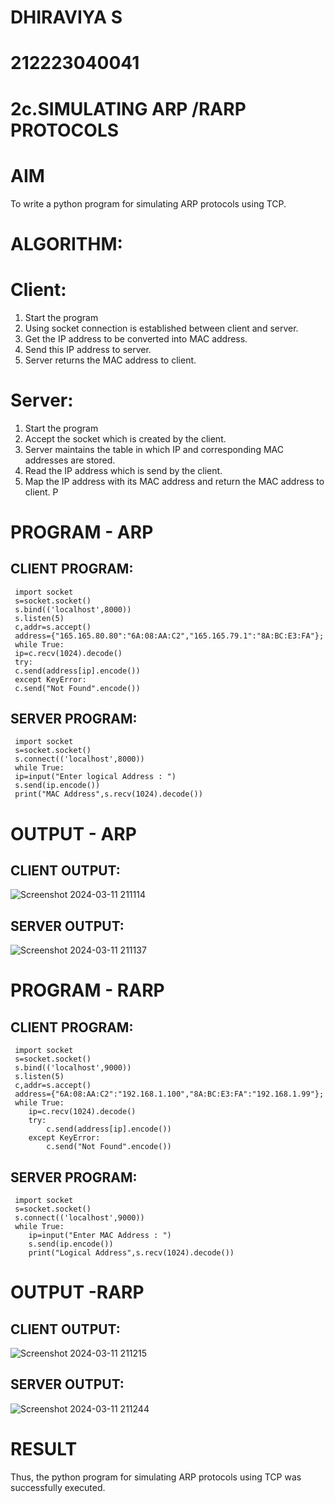 # DHIRAVIYA S
# 212223040041
# 2c.SIMULATING ARP /RARP PROTOCOLS
# AIM
To write a python program for simulating ARP protocols using TCP.
# ALGORITHM:
# Client:
1. Start the program
2. Using socket connection is established between client and server.
3. Get the IP address to be converted into MAC address.
4. Send this IP address to server.
5. Server returns the MAC address to client.
# Server:
1. Start the program
2. Accept the socket which is created by the client.
3. Server maintains the table in which IP and corresponding MAC addresses are
stored.
4. Read the IP address which is send by the client.
5. Map the IP address with its MAC address and return the MAC address to client.
P
# PROGRAM - ARP
## CLIENT PROGRAM:
```
 import socket
 s=socket.socket()
 s.bind(('localhost',8000))
 s.listen(5)
 c,addr=s.accept()
 address={"165.165.80.80":"6A:08:AA:C2","165.165.79.1":"8A:BC:E3:FA"};
 while True:
 ip=c.recv(1024).decode()
 try:
 c.send(address[ip].encode())
 except KeyError:
 c.send("Not Found".encode())
```
## SERVER PROGRAM:
```
 import socket
 s=socket.socket()
 s.connect(('localhost',8000))
 while True:
 ip=input("Enter logical Address : ")
 s.send(ip.encode())
 print("MAC Address",s.recv(1024).decode())
```
# OUTPUT - ARP
## CLIENT OUTPUT:
![Screenshot 2024-03-11 211114](https://github.com/DHIRAVIYASUNDARAM/2c.ARP_RARP_PROTOCOLS/assets/165143880/0f3cae82-611b-4d12-944e-5e4975eb3b6c)

## SERVER OUTPUT:
![Screenshot 2024-03-11 211137](https://github.com/DHIRAVIYASUNDARAM/2c.ARP_RARP_PROTOCOLS/assets/165143880/235ed5dd-af76-473d-88a2-3e2f72a18e05)

# PROGRAM - RARP
## CLIENT PROGRAM:
```
 import socket
 s=socket.socket()
 s.bind(('localhost',9000))
 s.listen(5)
 c,addr=s.accept()
 address={"6A:08:AA:C2":"192.168.1.100","8A:BC:E3:FA":"192.168.1.99"};
 while True:
    ip=c.recv(1024).decode()
    try:
        c.send(address[ip].encode())
    except KeyError:
        c.send("Not Found".encode())
```
## SERVER PROGRAM:
```
 import socket
 s=socket.socket()
 s.connect(('localhost',9000))
 while True:
    ip=input("Enter MAC Address : ")
    s.send(ip.encode())
    print("Logical Address",s.recv(1024).decode())
```
# OUTPUT -RARP
## CLIENT OUTPUT:
![Screenshot 2024-03-11 211215](https://github.com/DHIRAVIYASUNDARAM/2c.ARP_RARP_PROTOCOLS/assets/165143880/47cdf801-f8b6-4ebd-baa0-40e4c4aa733b)

## SERVER OUTPUT:
![Screenshot 2024-03-11 211244](https://github.com/DHIRAVIYASUNDARAM/2c.ARP_RARP_PROTOCOLS/assets/165143880/139458d5-4b85-4007-82d4-4b464134f6ac)

# RESULT
Thus, the python program for simulating ARP protocols using TCP was successfully 
executed.
